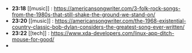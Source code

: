- **23:18** [[music]] :  https://americansongwriter.com/3-folk-rock-songs-from-the-1980s-that-still-shake-the-ground-we-stand-on/
- **23:20** [[music]] :  https://americansongwriter.com/the-1968-existential-country-classic-bob-dylan-considers-the-greatest-song-ever-written/
- **23:22** [[tech]] :  https://www.xda-developers.com/linux-app-ditch-mouse-for-good/
-